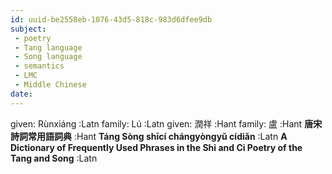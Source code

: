 ```yaml
---
id: uuid-be2558eb-1076-43d5-818c-983d6dfee9db
subject: 
 - poetry
 - Tang language
 - Song language
 - semantics
 - LMC
 - Middle Chinese
date: 
---
```


given: Rùnxiáng :Latn
family: Lú :Latn
given: 潤祥 :Hant
family: 盧 :Hant
**唐宋詩詞常用語詞典** :Hant
**Táng Sòng shīcí chángyòngyǔ cídiǎn** :Latn
**A Dictionary of Frequently Used Phrases in the Shi and Ci Poetry of the Tang and Song** :Latn